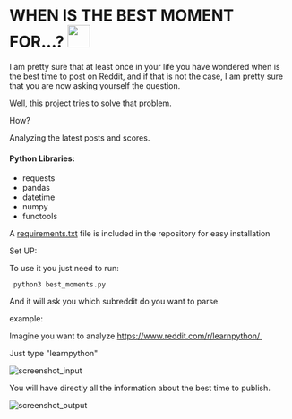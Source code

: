 <H1> WHEN IS THE BEST MOMENT FOR...? <img src="https://styles.redditmedia.com/t5_6/styles/communityIcon_a8uzjit9bwr21.png" width="40"> </H1>


I am pretty sure that at least once in your life you have wondered when is the best time to post on Reddit, and if that is not the case, I am pretty sure that you are now asking yourself the question.

Well, this project tries to solve that problem.

How?

Analyzing the latest posts and scores.

#### Python Libraries:

- requests
- pandas
- datetime
- numpy
- functools

A [requirements.txt](https://github.com/marinapm90/reddit/blob/master/requirements.txt) file is included in the repository for easy installation

Set UP:


To use it you just need to run:

``` python3 best_moments.py```

And it will ask you which subreddit do you want to parse.

example:

Imagine you want to analyze https://www.reddit.com/r/learnpython/ 

Just type "learnpython"

![screenshot_input](https://raw.githubusercontent.com/marinapm90/reddit/master/output/screenshot_input.png)

You will have directly all the information about the best time to publish.

![screenshot_output](https://raw.githubusercontent.com/marinapm90/reddit/master/output/screenshot_output.png)
